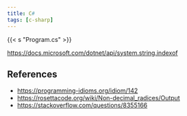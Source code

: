 ```yaml
---
title: C#
tags: [c-sharp]
---
```


{{< s "Program.cs" >}}

<https://docs.microsoft.com/dotnet/api/system.string.indexof>

## References

- <https://programming-idioms.org/idiom/142>
- <https://rosettacode.org/wiki/Non-decimal_radices/Output>
- <https://stackoverflow.com/questions/8355166>
